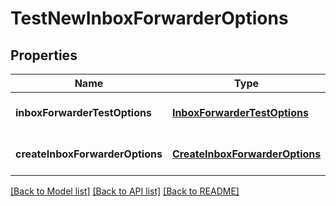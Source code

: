 # TestNewInboxForwarderOptions
## Properties

Name | Type | Description | Notes
------------ | ------------- | ------------- | -------------
**inboxForwarderTestOptions** | [**InboxForwarderTestOptions**](InboxForwarderTestOptions) |  | [optional] [default to null]
**createInboxForwarderOptions** | [**CreateInboxForwarderOptions**](CreateInboxForwarderOptions) |  | [optional] [default to null]

[[Back to Model list]](../README#documentation-for-models) [[Back to API list]](../README#documentation-for-api-endpoints) [[Back to README]](../README)

